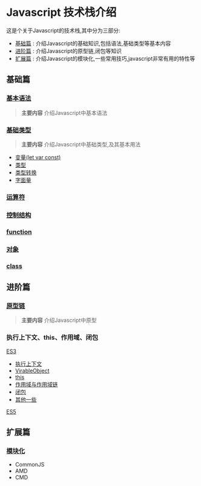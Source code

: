 # Javascript 技术栈介绍

这是个关于Javascript的技术栈,其中分为三部分:

* [基础篇](#基础篇) : 介绍Javascript的基础知识,包括语法,基础类型等基本内容
* [进阶篇](#进阶篇) : 介绍Javascript的原型链,闭包等知识
* [扩展篇](#扩展篇) : 介绍Javascript的模块化,一些常用技巧,javascript非常有用的特性等

## 基础篇

### [基本语法](/1.0.grammar/README.md)

> **主要内容** 介绍Javascript中基本语法

### [基础类型](/1.1.type/README.md)

> **主要内容** 介绍Javascript中基础类型,及其基本用法

* [变量(let var const)](/1.1.type/README.md#变量)
* [类型](/1.1.type/README.md#类型)
* [类型转换](/1.1.type/README.md#类型转换)
* [字面量](/1.1.type/README.md#字面量)

### [运算符](/1.2.运算符/README.md)

### [控制结构](/1.3.控制结构/README.md)

### [function](/1.4.function/README.md)

### [对象](/1.6.object/README.md)

### [class](/1.7.class/README.md)

## 进阶篇

### [原型链](/2.1.proto/README.md)

> **主要内容** 介绍Javascript中原型

### 执行上下文、this、作用域、闭包

[ES3](/2.2.context/README.md)

* [执行上下文](/2.2.context/ExecuteContext.md)
* [VirableObject](/2.2.context/VariableObject.md)
* [this](/2.2.context/This.md)
* [作用域与作用域链](/2.2.context/Scope.md)
* [闭包](/2.2.context/Closure.md)
* [其他一些](/2.2.context/Extend.md)

[ES5](/2.3.context-es5//README.md)

## 扩展篇

### [模块化](/3.1.module/README.md)

* CommonJS
* AMD
* CMD